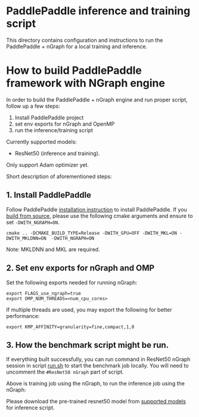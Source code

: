 
# PaddlePaddle inference and training script
This directory contains configuration and instructions to run the PaddlePaddle + nGraph for a local training and inference.

# How to build PaddlePaddle framework with NGraph engine
In order to build the PaddlePaddle + nGraph engine and run proper script,  follow up a few steps:
1. Install PaddlePaddle project
2. set env exports for nGraph and OpenMP
3. run the inference/training script

Currently supported models:
* ResNet50 (inference and training).

Only support Adam optimizer yet.

Short description of aforementioned steps:

## 1. Install PaddlePaddle
Follow PaddlePaddle [installation instruction](https://github.com/PaddlePaddle/models/tree/develop/fluid/PaddleCV/image_classification#installation) to install PaddlePaddle. If you [build from source](https://github.com/PaddlePaddle/FluidDoc/blob/develop/doc/fluid/beginners_guide/install/compile/compile_Ubuntu_en.md), please use the following cmake arguments and ensure to set `-DWITH_NGRAPH=ON`. 
```
cmake .. -DCMAKE_BUILD_TYPE=Release -DWITH_GPU=OFF -DWITH_MKL=ON -DWITH_MKLDNN=ON  -DWITH_NGRAPH=ON
```
Note: MKLDNN and MKL are required.

## 2. Set env exports for nGraph and OMP
Set the following exports needed for running nGraph:
```
export FLAGS_use_ngraph=true
export OMP_NUM_THREADS=<num_cpu_cores>
```

If multiple threads are used, you may export the following for better performance:
```
export KMP_AFFINITY=granularity=fine,compact,1,0
```

## 3. How the benchmark script might be run.
If everything built successfully, you can run command in ResNet50 nGraph session in script [run.sh](https://github.com/PaddlePaddle/models/blob/develop/fluid/PaddleCV/image_classification/run.sh) to start the benchmark job locally. You will need to uncomment the `#ResNet50 nGraph` part of script.

Above is training job using the nGraph, to run the inference job using the nGraph:

Please download the pre-trained resnet50 model from [supported models](https://github.com/PaddlePaddle/models/tree/72dcc7c1a8d5de9d19fbd65b4143bd0d661eee2c/fluid/PaddleCV/image_classification#supported-models-and-performances) for inference script.

